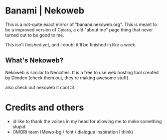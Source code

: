 # Banami | Nekoweb
This is a not-quite exact mirror of "banami.nekoweb.org". This is meant to be a improved version of Cyiara, a old "about me" page thing that never turned out to be good to me. 

This isn't finished yet, and I doubt it'll be finished in like a week.

## What's Nekoweb?
Nekoweb is similar to Neocities. It is a free to use web hosting tool created by Dimden (check them out, they're making awesome stuff).

also check out nekoweb it cool :3

# Credits and others
* id like to thank the voices in my head for allowing me to make something stupid
* OMORI team (Mewo-bg / font / dialogue inspiration I think)